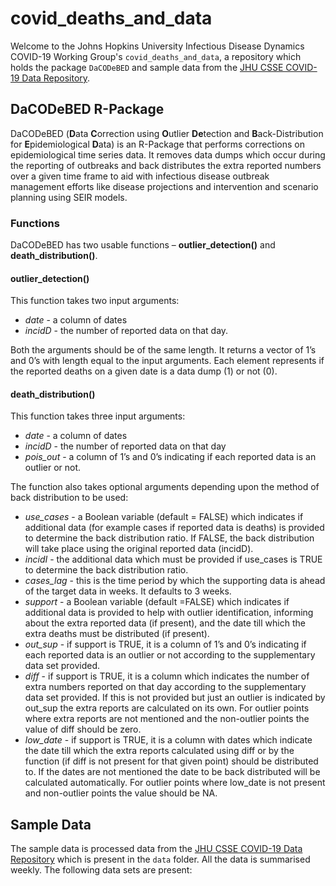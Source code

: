 # covid_deaths_and_data

Welcome to the Johns Hopkins University Infectious Disease Dynamics COVID-19 Working Group's `covid_deaths_and_data`, a repository which holds the package `DaCODeBED` and sample data from the [JHU CSSE COVID-19 Data Repository](https://github.com/CSSEGISandData/COVID-19).

## DaCODeBED R-Package
DaCODeBED (**D**ata **C**orrection using **O**utlier **De**tection and **B**ack-Distribution for **E**pidemiological **D**ata) is an R-Package that performs corrections on epidemiological time series data. It removes data dumps which occur during the reporting of outbreaks and back distributes the extra reported numbers over a given time frame to aid with infectious disease outbreak management efforts like disease projections and intervention and scenario planning using SEIR models.

### Functions
DaCODeBED has two usable functions – **outlier_detection()** and **death_distribution()**.

#### outlier_detection()
This function takes two input arguments:

* _date_ - a column of dates
* _incidD_ - the number of reported data on that day.

Both the arguments should be of the same length. It returns a vector of 1’s and 0’s with length equal to the input arguments. Each element represents if the reported deaths on a given date is a data dump (1) or not (0).

#### death_distribution()
This function takes three input arguments:

* _date_ - a column of dates
* _incidD_ - the number of reported data on that day
* _pois_out_ - a column of 1’s and 0’s indicating if each reported data is an outlier or not.

The function also takes optional arguments depending upon the method of back distribution to be used:

* _use_cases_ - a Boolean variable (default = FALSE) which indicates if additional data (for example cases if reported data is deaths) is provided to determine the back distribution ratio. If FALSE, the back distribution will take place using the original reported data (incidD).
* _incidI_ - the additional data which must be provided if use_cases is TRUE to determine the back distribution ratio.
* _cases_lag_ - this is the time period by which the supporting data is ahead of the target data in weeks. It defaults to 3 weeks.
* _support_ - a Boolean variable (default =FALSE) which indicates if additional data is provided to help with outlier identification, informing about the extra reported data (if present), and the date till which the extra deaths must be distributed (if present).
* _out_sup_ - if support is TRUE, it is a column of 1’s and 0’s indicating if each reported data is an outlier or not according to the supplementary data set provided.
* _diff_ - if support is TRUE, it is a column which indicates the number of extra numbers reported on that day according to the supplementary data set provided. If this is not provided but just an outlier is indicated by out_sup the extra reports are calculated on its own. For outlier points where extra reports are not mentioned and the non-outlier points the value of diff should be zero.
* _low_date_ - if support is TRUE, it is a column with dates which indicate the date till which the extra reports calculated using diff or by the function (if diff is not present for that given point) should be distributed to. If the dates are not mentioned the date to be back distributed will be calculated automatically. For outlier points where low_date is not present and non-outlier points the value should be NA.

## Sample Data
The sample data is processed data from the [JHU CSSE COVID-19 Data Repository](https://github.com/CSSEGISandData/COVID-19) which is present in the `data` folder. All the data is summarised weekly. The following data sets are present:


